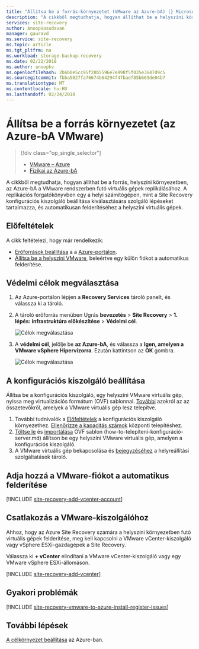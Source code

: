 ```yaml
---
title: "Állítsa be a forrás-környezetet (VMware az Azure-bA) |} Microsoft Docs"
description: "A cikkből megtudhatja, hogyan állíthat be a helyszíni környezetben elindítani a VMware virtuális gépek replikálása Azure-bA."
services: site-recovery
author: AnoopVasudavan
manager: gauravd
ms.service: site-recovery
ms.topic: article
ms.tgt_pltfrm: na
ms.workload: storage-backup-recovery
ms.date: 02/22/2018
ms.author: anoopkv
ms.openlocfilehash: 2b6b0e5cc95f28b5596e7e898f5f035e3647d9c5
ms.sourcegitcommit: fbba5027fa76674b64294f47baef85b669de04b7
ms.translationtype: MT
ms.contentlocale: hu-HU
ms.lasthandoff: 02/24/2018
---
```

# <a name="set-up-the-source-environment-vmware-to-azure"></a>Állítsa be a forrás környezetet (az Azure-bA VMware)
> [!div class="op_single_selector"]
> * [VMware – Azure](./site-recovery-set-up-vmware-to-azure.md)
> * [Fizikai az Azure-bA](./site-recovery-set-up-physical-to-azure.md)

A cikkből megtudhatja, hogyan állíthat be a forrás, helyszíni környezetben, az Azure-bA a VMware rendszerben futó virtuális gépek replikálásához. A replikációs forgatókönyvben egy a helyi számítógépen, mint a Site Recovery konfigurációs kiszolgáló beállítása kiválasztására szolgáló lépéseket tartalmazza, és automatikusan felderítéséhez a helyszíni virtuális gépek. 

## <a name="prerequisites"></a>Előfeltételek

A cikk feltételezi, hogy már rendelkezik:
- [Erőforrások beállítása](tutorial-prepare-azure.md) a a [Azure-portálon](http://portal.azure.com).
- [Állítsa be a helyszíni VMware](tutorial-prepare-on-premises-vmware.md), beleértve egy külön fiókot a automatikus felderítése.



## <a name="choose-your-protection-goals"></a>Védelmi célok megválasztása

1. Az Azure-portálon lépjen a **Recovery Services** tároló panelt, és válassza ki a tároló.
2. A tároló erőforrás menüben Ugrás **bevezetés** > **Site Recovery** > **1. lépés: infrastruktúra előkészítése**  >  **Védelmi cél**.

    ![Célok megválasztása](./media/site-recovery-set-up-vmware-to-azure/choose-goals.png)
3. A **védelmi cél**, jelölje be **az Azure-bA**, és válassza a **Igen, amelyen a VMware vSphere Hipervizorra**. Ezután kattintson az **OK** gombra.

    ![Célok megválasztása](./media/site-recovery-set-up-vmware-to-azure/choose-goals2.png)

## <a name="set-up-the-configuration-server"></a>A konfigurációs kiszolgáló beállítása

Állítsa be a konfigurációs kiszolgáló, egy helyszíni VMware virtuális gép, nyissa meg virtualizációs formátum (OVF) sablonnal. [További](concepts-vmware-to-azure-architecture.md) azokról az az összetevőkről, amelyek a VMware virtuális gép lesz telepítve. 

1. További tudnivalók a [Előfeltételek](how-to-deploy-configuration-server.md#prerequisites) a konfigurációs kiszolgáló környezethez. [Ellenőrizze a kapacitás számok](how-to-deploy-configuration-server.md#capacity-planning) központi telepítéshez.
2. [Töltse le](how-to-deploy-configuration-server.md#download-the-template) és [importálása](how-to-deploy-configuration-server.md#import-the-template-in-vmware) OVF sablon (how-to-telepíteni-konfiguráció-server.md) állítson be egy helyszíni VMware virtuális gép, amelyen a konfigurációs kiszolgáló.
3. A VMware virtuális gép bekapcsolása és [bejegyzéséhez](how-to-deploy-configuration-server.md#register-the-configuration-server) a helyreállítási szolgáltatások tároló.


## <a name="add-the-vmware-account-for-automatic-discovery"></a>Adja hozzá a VMware-fiókot a automatikus felderítése

[!INCLUDE [site-recovery-add-vcenter-account](../../includes/site-recovery-add-vcenter-account.md)]

## <a name="connect-to-the-vmware-server"></a>Csatlakozás a VMware-kiszolgálóhoz

Ahhoz, hogy az Azure Site Recovery számára a helyszíni környezetben futó virtuális gépek felderítése, meg kell kapcsolni a VMware vCenter-kiszolgáló vagy vSphere ESXi-gazdagépek a Site Recovery.

Válassza ki **+ vCenter** elindítani a VMware vCenter-kiszolgáló vagy egy VMware vSphere ESXi-állomáson.

[!INCLUDE [site-recovery-add-vcenter](../../includes/site-recovery-add-vcenter.md)]


## <a name="common-issues"></a>Gyakori problémák
[!INCLUDE [site-recovery-vmware-to-azure-install-register-issues](../../includes/site-recovery-vmware-to-azure-install-register-issues.md)]


## <a name="next-steps"></a>További lépések
[A célkörnyezet beállítása](./site-recovery-prepare-target-vmware-to-azure.md) az Azure-ban.
